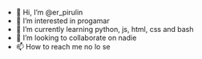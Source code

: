 - 👋 Hi, I’m @er_pirulin
- 👀 I’m interested in progamar
- 🌱 I’m currently learning python, js, html, css and bash
- 💞️ I’m looking to collaborate on nadie
- 📫 How to reach me no lo se

<!---
antohamster/antohamster is a ✨ special ✨ repository because its `README.md` (this file) appears on your GitHub profile.
You can click the Preview link to take a look at your changes.
--->
